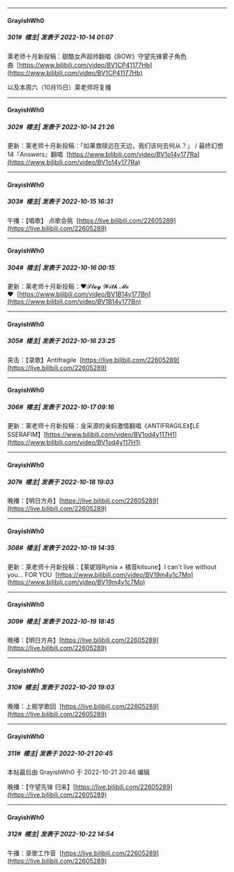 

*****

####  GrayishWh0  
##### 301#         楼主| 发表于 2022-10-14 01:07

莱老师十月新投稿：甜酷女声超帅翻唱《BOW》守望先锋雾子角色曲  [https://www.bilibili.com/video/BV1CP41177Hb](https://www.bilibili.com/video/BV1CP41177Hb)

以及本周六（10月15日）莱老师将复播



*****

####  GrayishWh0  
##### 302#         楼主| 发表于 2022-10-14 21:26

更新：莱老师十月新投稿：「如果救赎远在天边，我们该何去何从？」 / 最终幻想14『Answers』翻唱  [https://www.bilibili.com/video/BV1o14y177Ra](https://www.bilibili.com/video/BV1o14y177Ra)



*****

####  GrayishWh0  
##### 303#         楼主| 发表于 2022-10-15 16:31

午播：【唱歌】 点歌会挑  [https://live.bilibili.com/22605289](https://live.bilibili.com/22605289) 



*****

####  GrayishWh0  
##### 304#         楼主| 发表于 2022-10-16 00:15

更新：莱老师十月新投稿：❤𝓢𝓽𝓪𝔂 𝓦𝓲𝓽𝓱 𝓜𝓮❤  [https://www.bilibili.com/video/BV1B14y177Bn](https://www.bilibili.com/video/BV1B14y177Bn)



*****

####  GrayishWh0  
##### 305#         楼主| 发表于 2022-10-16 23:25

突击：【录歌】Antifragile  [https://live.bilibili.com/22605289](https://live.bilibili.com/22605289)



*****

####  GrayishWh0  
##### 306#         楼主| 发表于 2022-10-17 09:16

更新：莱老师十月新投稿：金采源的亲妈激情翻唱《ANTIFRAGILE》【LE SSERAFIM】[https://www.bilibili.com/video/BV1od4y117H1](https://www.bilibili.com/video/BV1od4y117H1)



*****

####  GrayishWh0  
##### 307#         楼主| 发表于 2022-10-18 19:03

晚播：【明日方舟】[https://live.bilibili.com/22605289](https://live.bilibili.com/22605289)



*****

####  GrayishWh0  
##### 308#         楼主| 发表于 2022-10-19 14:35

更新：莱老师十月新投稿：【莱妮娅Rynia × 橘音kitsune】I can't live without you... FOR YOU  [https://www.bilibili.com/video/BV19m4y1c7Mo](https://www.bilibili.com/video/BV19m4y1c7Mo)



*****

####  GrayishWh0  
##### 309#         楼主| 发表于 2022-10-19 18:45

晚播：【明日方舟】[https://live.bilibili.com/22605289](https://live.bilibili.com/22605289)



*****

####  GrayishWh0  
##### 310#         楼主| 发表于 2022-10-20 19:03

晚播：上舰学歌回  [https://live.bilibili.com/22605289](https://live.bilibili.com/22605289)



*****

####  GrayishWh0  
##### 311#         楼主| 发表于 2022-10-21 20:45

 本帖最后由 GrayishWh0 于 2022-10-21 20:46 编辑 

晚播：【守望先锋 归来】[https://live.bilibili.com/22605289](https://live.bilibili.com/22605289)



*****

####  GrayishWh0  
##### 312#         楼主| 发表于 2022-10-22 14:54

午播：录歌工作音  [https://live.bilibili.com/22605289](https://live.bilibili.com/22605289)

